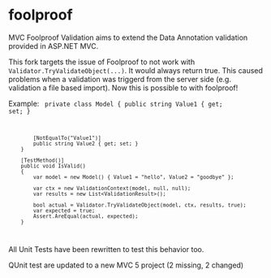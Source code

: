 foolproof
=========

MVC Foolproof Validation aims to extend the Data Annotation validation provided in ASP.NET MVC.


This fork targets the issue of Foolproof to not work with <code>Validator.TryValidateObject(...)</code>. It would always return true. This caused problems when a validation was triggerd from the server side (e.g. validation a file based import). Now this is possible to with foolproof!

Example:
<code>
        private class Model
        {
            public string Value1 { get; set; }

            [NotEqualTo("Value1")]
            public string Value2 { get; set; }
        }

        [TestMethod()]
        public void IsValid()
        {
            var model = new Model() { Value1 = "hello", Value2 = "goodbye" };

            var ctx = new ValidationContext(model, null, null);
            var results = new List<ValidationResult>();

            bool actual = Validator.TryValidateObject(model, ctx, results, true);
            var expected = true;
            Assert.AreEqual(actual, expected);
        }
</code>

All Unit Tests have been rewritten to test this behavior too.

QUnit test are updated to a new MVC 5 project (2 missing, 2 changed)